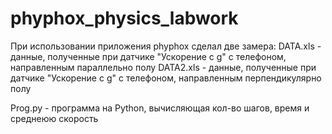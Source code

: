 # phyphox_physics_labwork
При использовании приложения phyphox сделал две замера:
DATA.xls - данные, полученные при датчике "Ускорение с g" с телефоном, направленным параллельно полу
DATA2.xls - данные, полученные при датчике "Ускорение с g" с телефоном, направленным перпендикулярно полу

Prog.py - программа на Python, вычисляющая кол-во шагов, время и среднеюю скорость